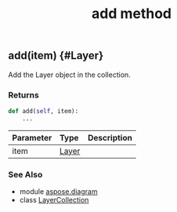 ﻿---
title: add method
second_title: Aspose.Diagram for Python via .NET API References
description: 
type: docs
weight: 20
url: /python-net/aspose.diagram/layercollection/add/
is_root: false
---

## add(item) {#Layer}

Add the Layer object in the collection.

### Returns 





```python
def add(self, item):
    ...
```


| Parameter | Type | Description |
| :- | :- | :- |
| item | [Layer](/diagram/python-net/aspose.diagram/layer) |  |



### See Also
* module [aspose.diagram](../../)
* class [LayerCollection](/diagram/python-net/aspose.diagram/layercollection)

